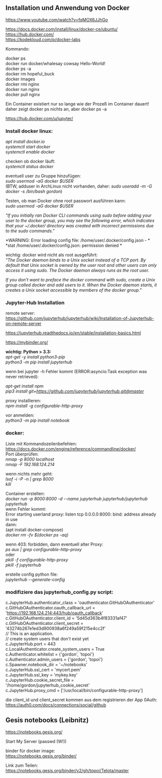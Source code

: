## Installation und Anwendung von Docker

https://www.youtube.com/watch?v=fqMOX6JJhGo                 

https://docs.docker.com/install/linux/docker-ce/ubuntu/                 
https://hub.docker.com/             
https://kodekloud.com/p/docker-labs             

Kommando:              

docker ps               
docker run docker/whalesay cowsay Hello-World!              
docker ps -a            
docker rm hopeful_buck              
docker images                       
docker rmi nginx                    
docker run nginx                    
docker pull nginx                               

Ein Container existiert nur so lange wie der Prozeß im Container dauert!                        
daher zeigt docker ps nichts an, aber docker ps -a                      

https://hub.docker.com/u/jupyter/   


### Install docker linux:       
*apt install docker.io*       
*systemctl start docker*   
*systemctl enable docker*                       

checken ob docker läuft:                        
*systemctl status docker*                       

eventuell user zu Gruppe hinzufügen:    
*sudo usermod -aG docker $USER*                 
(BTW, adduser in ArchLinux nicht vorhanden, daher: *sudo useradd -m -G docker -s /bin/bash gordon*)                                           

Testen, ob man Docker ohne root passwort ausführen kann:                
*sudo usermod -aG docker $USER*                 

*"If you initially ran Docker CLI commands using sudo before adding your user to the docker group, you may see the following                       error, which indicates that your ~/.docker/ directory was created with incorrect permissions due to the sudo commands."*             

*WARNING: Error loading config file: /home/user/.docker/config.json - *             
*stat /home/user/.docker/config.json: permission denied *                

wichtig: docker wird nicht als root ausgeführt:             
*"The Docker daemon binds to a Unix socket instead of a TCP port. By default that Unix socket is owned by the user root and  other users can only access it using sudo. The Docker daemon always runs as the root user.*

*If you don’t want to preface the docker command with sudo, create a Unix group called docker and add users to it. When the   Docker daemon starts, it creates a Unix socket accessible by members of the docker group."*  

### Jupyter-Hub Installation   

remote server:                      
https://github.com/jupyterhub/jupyterhub/wiki/Installation-of-Jupyterhub-on-remote-server

https://jupyterhub.readthedocs.io/en/stable/installation-basics.html    

https://mybinder.org/

**wichtig: Python > 3.3:**     
*apt-get -y install python3-pip*    
*python3 -m pip install jupyterhub*

wenn bei jupyter -h Fehler kommt (ERROR:asyncio:Task exception was never retrieved):    

*apt-get install npm*   
*pip3 install git+https://github.com/jupyterhub/jupyterhub.git@master* 

proxy installieren:   
*npm install -g configurable-http-proxy*

vor anmelden:   
*python3 -m pip install notebook*

### docker:   
Liste mit Kommandozeilenbefehlen:   
https://docs.docker.com/engine/reference/commandline/docker/        
Port überprüfen:    
*nmap -p 8000 localhost*    
*nmap -F 192.168.124.214*      

wenn nichts mehr geht:      
*lsof -i -P -n | grep 8000*       
*kill <process id>*
            
Container erstellen:                
*docker run -p 8000:8000 -d --name jupyterhub jupyterhub/jupyterhub jupyterhub*                 
wenn Fehler kommt:      
Error starting userland proxy: listen tcp 0.0.0.0:8000: bind: address already in use        
dann:           
(apt  install docker-compose)       
*docker rm -fv $(docker ps -aq)*

wenn 403: forbidden, dann eventuell alter Proxy:                        
*ps aux | grep configurable-http-proxy*                     
oder                                        
*pkill -f configurable-http-proxy*              
*pkill -f jupyterhub*               


erstelle config python file:                     
*jupyterhub --generate-config*

### modifiziere das jupyterhub_config.py script:                        

c.JupyterHub.authenticator_class = 'oauthenticator.GitHubOAuthenticator'                        
c.GitHubOAuthenticator.oauth_callback_url = 'https://192.168.124.214:443/hub/oauth_callback'                
c.GitHubOAuthenticator.client_id = '5d45d363b4f83331af47'               
c.GitHubOAuthenticator.client_secret = '43274b267e1ed3d900938a6f249a59f215e4cc2f'               
// This is an application.                                               
// create system users that don't exist yet                  
c.JupyterHub.port = 443             
c.LocalAuthenticator.create_system_users = True             
c.Authenticator.whitelist = {'gordon', 'topoi'}             
c.Authenticator.admin_users = {'gordon', 'topoi'}                       
c.Spawner.notebook_dir = '~/notebooks'                      
c.JupyterHub.ssl_cert = 'mycert.pem'                        
c.JupyterHub.ssl_key = 'mykey.key'              
c.JupyterHub.cookie_secret_file = '/home/gordon/jupyterhub_cookie_secret'                                           
c.JupyterHub.proxy_cmd = ['/usr/local/bin/configurable-http-proxy']                 

die client_id und client_secret kommen aus dem registrieren der App 0Auth:                                           
https://auth0.com/docs/connections/social/github

## Gesis notebooks (Leibnitz)   
https://notebooks.gesis.org/                    

Start My Server (passwd (W!))                   

binder für docker image:                        
https://notebooks.gesis.org/binder/                                  

Link zum Teilen:                    
https://notebooks.gesis.org/binder/v2/gh/topoi/Telota/master
